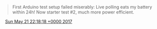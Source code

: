 > First Arduino test setup failed miserably: Live polling eats my battery within 24h\! Now starter test \#2, much more power efficient\.

<img src="../../media/tweet.ico" width="12" /> [Sun May 21 22:18:18 +0000 2017](https://twitter.com/DromerDenker/status/866417898776137728)